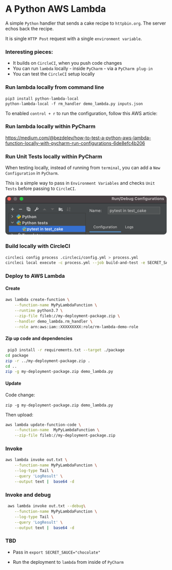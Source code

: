 # A Python AWS Lambda

A simple `Python` handler that sends a cake recipe to `httpbin.org`.  The server echos back the recipe. 

It is single `HTTP Post` request with a single `environment variable`.

### Interesting pieces:

- It builds on `CircleCI`, when you push code changes
- You can run `lambda` locally - inside `PyCharm` - via a `PyCharm plug-in`
- You can test the `CircleCI` setup locally

### Run lambda locally from command line

```
pip3 install python-lambda-local
python-lambda-local -f rm_handler demo_lambda.py inputs.json
```
To enabled `control + r` to run the configuration, follow this AWS article:

### Run lambda locally within PyCharm

https://medium.com/@bezdelev/how-to-test-a-python-aws-lambda-function-locally-with-pycharm-run-configurations-6de8efc4b206

### Run Unit Tests locally within PyCharm

When testing locally, instead of running from `terminal`, you can add a `New Configuration` in `PyCharm`.

This is a simple way to pass in `Environment Variables` and checks `Unit Tests` before passing to `CircleCI`.


![](.README_images/pycharm_new_pytest_config.png)


### Build locally with CircleCI

```bash
circleci config process .circleci/config.yml > process.yml
circleci local execute -c process.yml --job build-and-test -e SECRET_SAUCE=chocolate
```


### Deploy to AWS Lambda

#### Create

```bash
aws lambda create-function \
    --function-name MyPyLambdaFunction \
    --runtime python3.7 \
    --zip-file fileb://my-deployment-package.zip \
    --handler demo_lambda.rm_handler \
    --role arn:aws:iam::XXXXXXXXX:role/rm-lambda-demo-role
```

#### Zip up code and dependencies

```bash
 pip3 install -r requirements.txt --target ./package
cd package
zip -r ../my-deployment-package.zip .
cd ..
zip -g my-deployment-package.zip demo_lambda.py
```

#### Update

Code change:

`zip -g my-deployment-package.zip demo_lambda.py`

Then upload:

```bash
aws lambda update-function-code \
    --function-name  MyPyLambdaFunction \
    --zip-file fileb://my-deployment-package.zip
```

### Invoke

```bash
aws lambda invoke out.txt \
    --function-name MyPyLambdaFunction \
    --log-type Tail \
    --query 'LogResult' \
    --output text |  base64 -d
```

### Invoke and debug

```bash
 aws lambda invoke out.txt --debug\
    --function-name MyPyLambdaFunction \
    --log-type Tail \
    --query 'LogResult' \
    --output text |  base64 -d
```


### TBD

- Pass in `export SECRET_SAUCE="chocolate"`

- Run the deployment to `lambda` from inside of `PyCharm`


